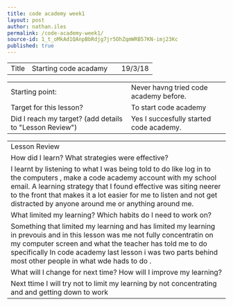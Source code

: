 ```yaml
---
title: code academy week1
layout: post
author: nathan.iles
permalink: /code-academy-week1/
source-id: 1_t_oMkAd1QAnpBbRdjg7jr5OhZqmWRB57KN-imj23Kc
published: true
---
```

<table>
  <tr>
    <td>Title</td>
    <td>Starting code acadamy</td>
    <td></td>
    <td>19/3/18</td>
  </tr>
</table>


<table>
  <tr>
    <td>Starting point:</td>
    <td>Never havng tried code academy before.</td>
  </tr>
  <tr>
    <td>Target for this lesson?</td>
    <td>To start code academy</td>
  </tr>
  <tr>
    <td>Did I reach my target? 
(add details to "Lesson Review")</td>
    <td>Yes I succesfully started code academy.</td>
  </tr>
</table>


<table>
  <tr>
    <td>Lesson Review</td>
  </tr>
  <tr>
    <td>How did I learn? What strategies were effective? </td>
  </tr>
  <tr>
    <td> I learnt by listening to what I was being told to do like log in to the computers , make a code academy account with my school email. A learning strategy that I found effective was siting neerer to the front that makes it a lot easier for me to listen  and not get distracted by anyone around me or anything around me. </td>
  </tr>
  <tr>
    <td>What limited my learning? Which habits do I need to work on? </td>
  </tr>
  <tr>
    <td>Something that limited my learning and has limited my learning in prevouis and in this lesson was me not fully concentratin on my computer screen and what the teacher has told me to do specifically In code academy  last lesson i was two parts behind most other people in what wde hads to do .</td>
  </tr>
  <tr>
    <td>What will I change for next time? How will I improve my learning?</td>
  </tr>
  <tr>
    <td>Next ttime I will try not to limit my learning by not concentrating and and getting down to work</td>
  </tr>
</table>


